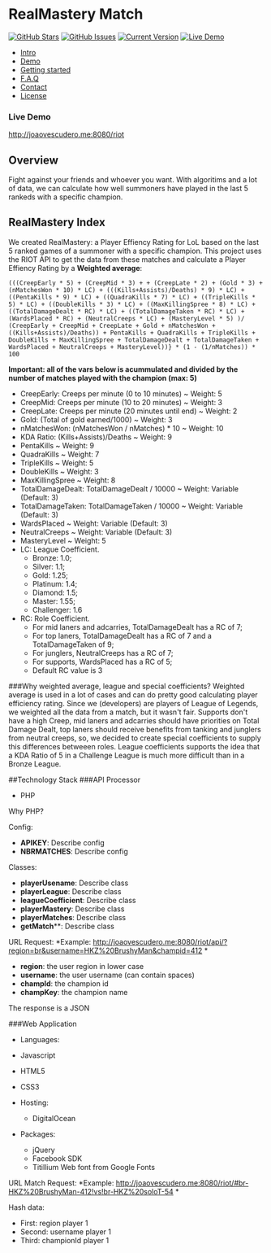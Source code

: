 RealMastery Match
============
[![GitHub Stars](https://img.shields.io/github/stars/joaovescudero/realmasteryMatch.svg)](https://github.com/joaovescudero/realmasteryMatch/stargazers) [![GitHub Issues](https://img.shields.io/github/issues/joaovescudero/realmasteryMatch.svg)](https://github.com/joaovescudero/realmasteryMatch/issues) [![Current Version](https://img.shields.io/badge/version-0.1-green.svg)](https://github.com/joaovescudero/realmasteryMatch/) [![Live Demo](https://img.shields.io/badge/demo-online-green.svg)](http://joaovescudero.me:8080/riot)

* [Intro](#intro)
* [Demo](#demo)
* [Getting started](#start)
* [F.A.Q](#faq)
* [Contact](#contact)
* [License](#license)

### Live Demo
http://joaovescudero.me:8080/riot

## Overview
Fight against your friends and whoever you want. With algoritims and a lot of data, we can calculate how well summoners have played in the last 5 rankeds with a specific champion.

## RealMastery Index
We created RealMastery: a Player Effiency Rating for LoL based on the last 5 ranked games of a summoner with a specific champion.
This project uses the RIOT API to get the data from these matches and calculate a Player Effiency Rating by a **Weighted average**:

`(((CreepEarly * 5) + (CreepMid * 3) + + (CreepLate * 2) + (Gold * 3) + (nMatchesWon * 10) * LC) + (((Kills+Assists)/Deaths) * 9) * LC) + ((PentaKills * 9) * LC) + ((QuadraKills * 7) * LC) + ((TripleKills * 5) * LC) + ((DoubleKills * 3) * LC) + ((MaxKillingSpree * 8) * LC) + ((TotalDamageDealt * RC) * LC) + ((TotalDamageTaken * RC) * LC) + (WardsPlaced * RC) + (NeutralCreeps * LC) + (MasteryLevel * 5) )/
(CreepEarly + CreepMid + CreepLate + Gold + nMatchesWon + ((Kills+Assists)/Deaths)) + PentaKills + QuadraKills + TripleKills + DoubleKills + MaxKillingSpree + TotalDamageDealt + TotalDamageTaken + WardsPlaced + NeutralCreeps + MasteryLevel))} * (1 - (1/nMatches)) * 100`

**Important: all of the vars below is acummulated and divided by the number of matches played with the champion (max: 5)**
- CreepEarly: Creeps per minute (0 to 10 minutes) ~ Weight: 5
- CreepMid: Creeps per minute (10 to 20 minutes) ~ Weight: 3
- CreepLate: Creeps per minute (20 minutes until end) ~ Weight: 2
- Gold: (Total of gold earned/1000) ~ Weight: 3 
- nMatchesWon: (nMatchesWon / nMatches) * 10 ~ Weight: 10
- KDA Ratio: (Kills+Assists)/Deaths ~ Weight: 9
- PentaKills ~ Weight: 9
- QuadraKills ~ Weight: 7
- TripleKills ~ Weight: 5
- DoubleKills ~ Weight: 3
- MaxKillingSpree ~ Weight: 8
- TotalDamageDealt: TotalDamageDealt / 10000 ~ Weight: Variable (Default: 3)
- TotalDamageTaken: TotalDamageTaken / 10000 ~ Weight: Variable (Default: 3)
- WardsPlaced ~ Weight: Variable (Default: 3)
- NeutralCreeps ~ Weight: Variable (Default: 3)
- MasteryLevel ~ Weight: 5
- LC: League Coefficient.
  - Bronze: 1.0;
  - Silver: 1.1;
  - Gold: 1.25;
  - Platinum: 1.4;
  - Diamond: 1.5;
  - Master: 1.55;
  - Challenger: 1.6
- RC: Role Coefficient.
  - For mid laners and adcarries, TotalDamageDealt has a RC of 7;
  - For top laners, TotalDamageDealt has a RC of 7 and a TotalDamageTaken of 9;
  - For junglers, NeutralCreeps has a RC of 7;
  - For supports, WardsPlaced has a RC of 5;
  - Default RC value is 3

###Why weighted average, league and special coefficients?
Weighted average is used in a lot of cases and can do pretty good calculating player efficiency rating. Since we (developers) are players of League of Legends, we weighted all the data from a match, but it wasn't fair.
Supports don't have a high Creep, mid laners and adcarries should have priorities on Total Damage Dealt, top laners should receive benefits from tanking and junglers from neutral creeps, so, we decided to create special coefficients to supply this differences betweeen roles.
League coefficients supports the idea that a KDA Ratio of 5 in a Challenge League is much more difficult than in a Bronze League.

##Technology Stack
###API Processor
- PHP

Why PHP?

Config:
 - **APIKEY**: Describe config
 - **NBRMATCHES**: Describe config

Classes:
- **playerUsename**: Describe class
- **playerLeague**: Describe class
- **leagueCoefficient**: Describe class
- **playerMastery**: Describe class
- **playerMatches**: Describe class
- **getMatch****: Describe class

URL Request:
*Example: http://joaovescudero.me:8080/riot/api/?region=br&username=HKZ%20BrushyMan&champid=412 *

 - **region**: the user region in lower case
 - **username**: the user username (can contain spaces)
 - **champId**: the champion id
 - **champKey**: the champion name

The response is a JSON

###Web Application
- Languages:
 - Javascript
 - HTML5
 - CSS3

- Hosting:
  - DigitalOcean

- Packages:
  - jQuery
  - Facebook SDK
  - Titillium Web font from Google Fonts

URL Match Request:
*Example: http://joaovescudero.me:8080/riot/#br-HKZ%20BrushyMan-412!vs!br-HKZ%20soloT-54 *

Hash data:
 - First: region player 1
 - Second: username player 1
 - Third: championId player 1
